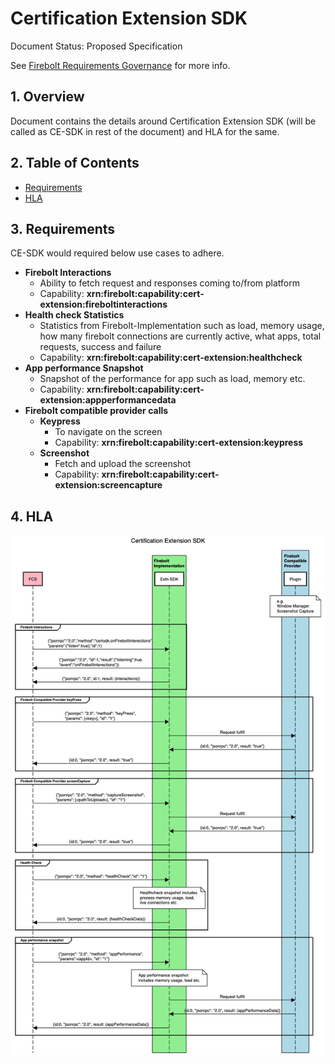 # Certification Extension SDK

Document Status: Proposed Specification 

See [Firebolt Requirements Governance](../../governance.md) for more info.

## 1. Overview
Document contains the  details around Certification Extension SDK (will be called as CE-SDK in rest of the document) and HLA for the same.


## 2. Table of Contents
- [Requirements](#requirements)
- [HLA](#hla)

## 3. Requirements
CE-SDK would required below use cases to adhere.

  - <b>Firebolt Interactions</b>
    - Ability to fetch request and responses coming to/from platform
    - Capability: <b>xrn:firebolt:capability:cert-extension:fireboltinteractions</b>
  - <b>Health check Statistics</b>
    - Statistics from Firebolt-Implementation such as load, memory usage, how many firebolt connections are currently active, what apps, total requests, success and failure
    - Capability: <b>xrn:firebolt:capability:cert-extension:healthcheck</b>
  - <b>App performance Snapshot</b>
    - Snapshot of the performance for app such as load, memory etc.
    - Capability: <b>xrn:firebolt:capability:cert-extension:appperformancedata</b>
  - <b>Firebolt compatible provider calls</b>
    - <b>Keypress</b>
      - To navigate on the screen
      - Capability: <b>xrn:firebolt:capability:cert-extension:keypress</b>
    - <b>Screenshot</b>
      - Fetch and upload the screenshot
      - Capability: <b>xrn:firebolt:capability:cert-extension:screencapture</b>

## 4. HLA

![Sequence Diagram for Certification Extension SDk](CertificationExtensionSDK.png)